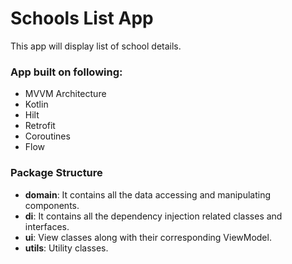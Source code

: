 # Schools List App
This app will display list of school details.
### App built on following:

- MVVM Architecture
- Kotlin
- Hilt
- Retrofit
- Coroutines
- Flow

### Package Structure

- **domain**: It contains all the data accessing and manipulating components.
- **di**: It contains all the dependency injection related classes and interfaces.
- **ui**: View classes along with their corresponding ViewModel.
- **utils**: Utility classes.
